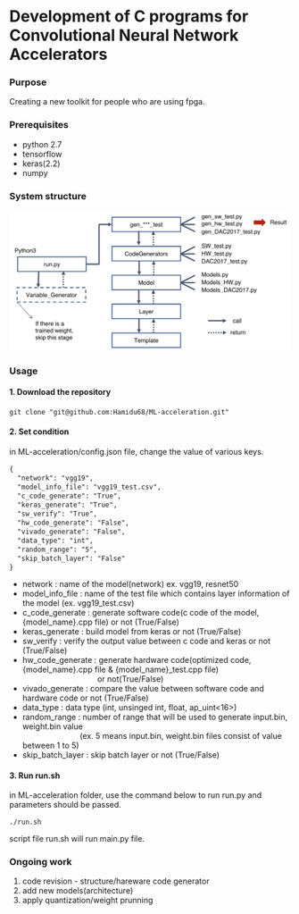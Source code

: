 # Development of C programs for Convolutional Neural Network Accelerators

### Purpose
Creating a new toolkit for people who are using fpga.   

### Prerequisites
* python 2.7
* tensorflow
* keras(2.2)
* numpy

### System structure
![structure](./other/image/structure.jpeg)
  

### Usage

#### 1. Download the repository

```
git clone "git@github.com:Hamidu68/ML-acceleration.git"
```

#### 2. Set condition

in ML-acceleration/config.json file, change the value of various keys.  
```
{
  "network": "vgg19",
  "model_info_file": "vgg19_test.csv",
  "c_code_generate": "True",
  "keras_generate": "True",
  "sw_verify": "True",
  "hw_code_generate": "False",
  "vivado_generate": "False",
  "data_type": "int",
  "random_range": "5",
  "skip_batch_layer": "False"
}
```  
* network : name of the model(network) ex. vgg19, resnet50  
* model_info_file : name of the test file which contains layer information of the model (ex. vgg19_test.csv)   
* c_code_generate : generate software code(c code of the model, {model_name}.cpp file) or not (True/False)   
* keras_generate : build model from keras or not (True/False)   
* sw_verify : verify the output value between c code and keras or not (True/False)   
* hw_code_generate : generate hardware code(optimized code, {model_name}.cpp file & {model_name}_test.cpp file)  
&nbsp;&nbsp;&nbsp;&nbsp;&nbsp;&nbsp;&nbsp;&nbsp;&nbsp;&nbsp;&nbsp;&nbsp;&nbsp;&nbsp;&nbsp;&nbsp;&nbsp;&nbsp;&nbsp;&nbsp;&nbsp;&nbsp;&nbsp;&nbsp;&nbsp;&nbsp;&nbsp;&nbsp;&nbsp;&nbsp;&nbsp;&nbsp;&nbsp;&nbsp;or not(True/False)    
* vivado_generate : compare the value between software code and hardware code or not (True/False)   
* data_type : data type (int, unsinged int, float, ap_uint<16>)   
* random_range : number of range that will be used to generate input.bin, weight.bin value  
&nbsp;&nbsp;&nbsp;&nbsp;&nbsp;&nbsp;&nbsp;&nbsp;&nbsp;&nbsp;&nbsp;&nbsp;&nbsp;&nbsp;&nbsp;&nbsp;&nbsp;&nbsp;&nbsp;&nbsp;&nbsp;&nbsp;&nbsp;&nbsp;&nbsp;&nbsp;(ex. 5 means input.bin, weight.bin files consist of value between 1 to 5)     
* skip_batch_layer : skip batch layer or not (True/False)   


#### 3. Run run.sh

in ML-acceleration folder, 
use the command below to run run.py and parameters should be passed.   
```
./run.sh
```
script file run.sh will run main.py file.

 ### Ongoing work
 1. code revision - structure/hareware code generator   
 2. add new models(architecture)   
 3. apply quantization/weight prunning  
